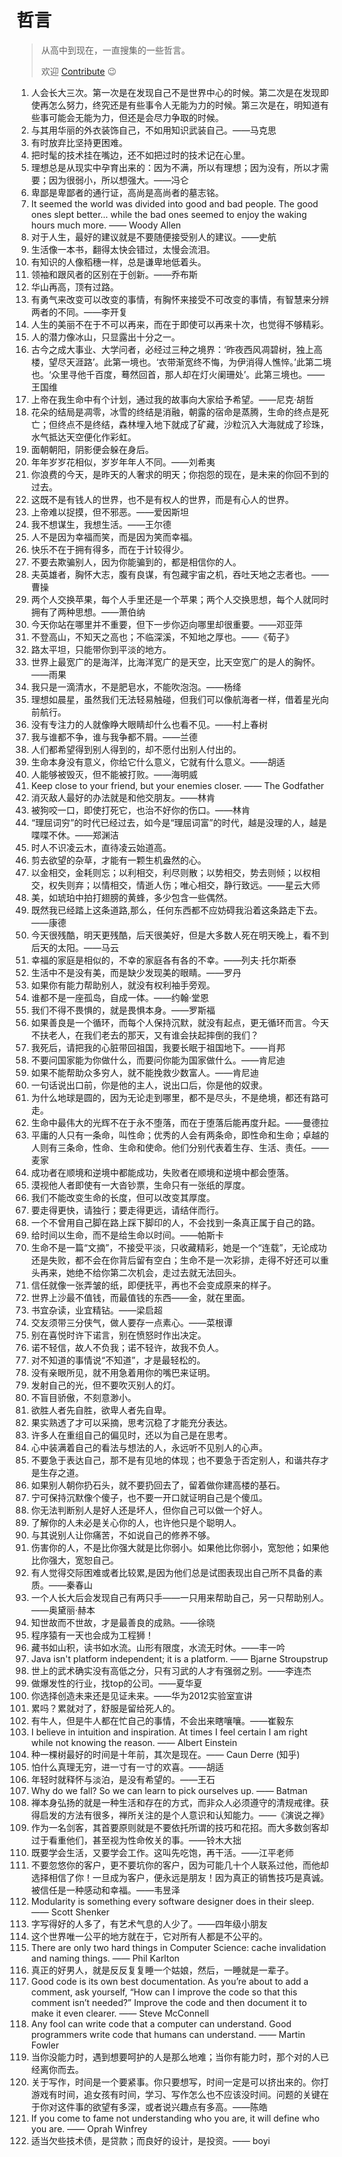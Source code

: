 ﻿# 哲言

> 从高中到现在，一直搜集的一些哲言。
>
> 欢迎 [Contribute](https://github.com/BOT-Man-JL/BOT-Man-JL.github.io/issues) 😉

1. 人会长大三次。第一次是在发现自己不是世界中心的时候。第二次是在发现即使再怎么努力，终究还是有些事令人无能为力的时候。第三次是在，明知道有些事可能会无能为力，但还是会尽力争取的时候。
2. 与其用华丽的外衣装饰自己，不如用知识武装自己。——马克思
3. 有时放弃比坚持更困难。
4. 把时髦的技术挂在嘴边，还不如把过时的技术记在心里。
5. 理想总是从现实中孕育出来的：因为不满，所以有理想；因为没有，所以才需要；因为很弱小，所以想强大。——冯仑
6. 卑鄙是卑鄙者的通行证，高尚是高尚者的墓志铭。
7. It seemed the world was divided into good and bad people. The good ones slept better… while the bad ones seemed to enjoy the waking hours much more. —— Woody Allen
8. 对于人生，最好的建议就是不要随便接受别人的建议。——史航
9. 生活像一本书，翻得太快会错过，太慢会流泪。
10. 有知识的人像稻穗一样，总是谦卑地低着头。
11. 领袖和跟风者的区别在于创新。——乔布斯
12. 华山再高，顶有过路。
13. 有勇气来改变可以改变的事情，有胸怀来接受不可改变的事情，有智慧来分辨两者的不同。——李开复
14. 人生的美丽不在于不可以再来，而在于即使可以再来十次，也觉得不够精彩。
15. 人的潜力像冰山，只显露出十分之一。
16. 古今之成大事业、大学问者，必经过三种之境界：‘昨夜西风凋碧树，独上高楼，望尽天涯路’。此第一境也。‘衣带渐宽终不悔，为伊消得人憔悴。’此第二境也。‘众里寻他千百度，蓦然回首，那人却在灯火阑珊处’。此第三境也。——王国维
17. 上帝在我生命中有个计划，通过我的故事向大家给予希望。——尼克·胡哲
18. 花朵的结局是凋零，冰雪的终结是消融，朝露的宿命是蒸腾，生命的终点是死亡；但终点不是终结，森林埋入地下就成了矿藏，沙粒沉入大海就成了珍珠，水气抵达天空便化作彩虹。
19. 面朝朝阳，阴影便会躲在身后。
20. 年年岁岁花相似，岁岁年年人不同。——刘希夷
21. 你浪费的今天，是昨天的人奢求的明天；你抱怨的现在，是未来的你回不到的过去。
22. 这既不是有钱人的世界，也不是有权人的世界，而是有心人的世界。
23. 上帝难以捉摸，但不邪恶。——爱因斯坦
24. 我不想谋生，我想生活。——王尔德
25. 人不是因为幸福而笑，而是因为笑而幸福。
26. 快乐不在于拥有得多，而在于计较得少。
27. 不要去欺骗别人，因为你能骗到的，都是相信你的人。
28. 夫英雄者，胸怀大志，腹有良谋，有包藏宇宙之机，吞吐天地之志者也。——曹操
29. 两个人交换苹果，每个人手里还是一个苹果；两个人交换思想，每个人就同时拥有了两种思想。——萧伯纳
30. 今天你站在哪里并不重要，但下一步你迈向哪里却很重要。——邓亚萍
31. 不登高山，不知天之高也；不临深溪，不知地之厚也。——《荀子》
32. 路太平坦，只能带你到平淡的地方。
33. 世界上最宽广的是海洋，比海洋宽广的是天空，比天空宽广的是人的胸怀。——雨果
34. 我只是一滴清水，不是肥皂水，不能吹泡泡。——杨绛
35. 理想如晨星，虽然我们无法轻易触碰，但我们可以像航海者一样，借着星光向前航行。
36. 没有专注力的人就像睁大眼睛却什么也看不见。——村上春树
37. 我与谁都不争，谁与我争都不屑。——兰德
38. 人们都希望得到别人得到的，却不愿付出别人付出的。
39. 生命本身没有意义，你给它什么意义，它就有什么意义。——胡适
40. 人能够被毁灭，但不能被打败。——海明威
41. Keep close to your friend, but your enemies closer. —— The Godfather
42. 消灭敌人最好的办法就是和他交朋友。——林肯
43. 被狗咬一口，即使打死它，也治不好你的伤口。——林肯
44. “理屈词穷”的时代已经过去，如今是“理屈词富”的时代，越是没理的人，越是喋喋不休。——郑渊洁
45. 时人不识凌云木，直待凌云始道高。
46. 剪去欲望的杂草，才能有一颗生机盎然的心。
47. 以金相交，金耗则忘；以利相交，利尽则散；以势相交，势去则倾；以权相交，权失则弃；以情相交，情逝人伤；唯心相交，静行致远。——星云大师
48. 美，如琥珀中拍打翅膀的黄蜂，多少包含一些偶然。
49. 既然我已经踏上这条道路,那么，任何东西都不应妨碍我沿着这条路走下去。——康德
50. 今天很残酷，明天更残酷，后天很美好，但是大多数人死在明天晚上，看不到后天的太阳。——马云
51. 幸福的家庭是相似的，不幸的家庭各有各的不幸。——列夫·托尔斯泰
52. 生活中不是没有美，而是缺少发现美的眼睛。——罗丹
53. 如果你有能力帮助别人，就没有权利袖手旁观。
54. 谁都不是一座孤岛，自成一体。——约翰·堂恩
55. 我们不得不畏惧的，就是畏惧本身。——罗斯福
56. 如果善良是一个循环，而每个人保持沉默，就没有起点，更无循环而言。今天不扶老人，在我们老去的那天，又有谁会扶起摔倒的我们？
57. 我死后，请把我的心脏带回祖国，我要长眠于祖国地下。——肖邦
58. 不要问国家能为你做什么，而要问你能为国家做什么。——肯尼迪
59. 如果不能帮助众多穷人，就不能挽救少数富人。——肯尼迪
60. 一句话说出口前，你是他的主人，说出口后，你是他的奴隶。
61. 为什么地球是圆的，因为无论走到哪里，都不是尽头，不是绝境，都还有路可走。
62. 生命中最伟大的光辉不在于永不堕落，而在于堕落后能再度升起。——曼德拉
63. 平庸的人只有一条命，叫性命；优秀的人会有两条命，即性命和生命；卓越的人则有三条命，性命、生命和使命。他们分别代表着生存、生活、责任。——麦家
64. 成功者在顺境和逆境中都能成功，失败者在顺境和逆境中都会堕落。
65. 漠视他人者即使有一大沓钞票，生命只有一张纸的厚度。
66. 我们不能改变生命的长度，但可以改变其厚度。
67. 要走得更快，请独行；要走得更远，请结伴而行。
68. 一个不曾用自己脚在路上踩下脚印的人，不会找到一条真正属于自己的路。
69. 给时间以生命，而不是给生命以时间。——帕斯卡
70. 生命不是一篇“文摘”，不接受平淡，只收藏精彩，她是一个“连载”，无论成功还是失败，都不会在你背后留有空白；生命不是一次彩排，走得不好还可以重头再来，她绝不给你第二次机会，走过去就无法回头。
71. 信任就像一张弄皱的纸，即便抚平，再也不会变成原来的样子。
72. 世界上沙最不值钱，而最值钱的东西——金，就在里面。
73. 书宜杂读，业宜精钻。——梁启超
74. 交友须带三分侠气，做人要存一点素心。——菜根谭
75. 别在喜悦时许下诺言，别在愤怒时作出决定。
76. 诺不轻信，故人不负我；诺不轻许，故我不负人。
77. 对不知道的事情说“不知道”，才是最轻松的。
78. 没有亲眼所见，就不用急着用你的嘴巴来证明。
79. 发射自己的光，但不要吹灭别人的灯。
80. 不盲目骄傲，不刻意渺小。
81. 欲胜人者先自胜，欲卑人者先自卑。
82. 果实熟透了才可以采摘，思考沉稳了才能充分表达。
83. 许多人在重组自己的偏见时，还以为自己是在思考。
84. 心中装满着自己的看法与想法的人，永远听不见别人的心声。
85. 不要急于表达自己，那不是有见地的体现；也不要急于否定别人，和谐共存才是生存之道。
86. 如果别人朝你扔石头，就不要扔回去了，留着做你建高楼的基石。
87. 宁可保持沉默像个傻子，也不要一开口就证明自己是个傻瓜。
88. 你无法判断别人是好人还是坏人，但你自己可以做一个好人。
89. 了解你的人未必是关心你的人，也许他只是个聪明人。
90. 与其说别人让你痛苦，不如说自己的修养不够。
91. 伤害你的人，不是比你强大就是比你弱小。如果他比你弱小，宽恕他；如果他比你强大，宽恕自己。
92. 有人觉得交际困难或者比较累,是因为他们总是试图表现出自己所不具备的素质。——秦春山
93. 一个人长大后会发现自己有两只手——一只用来帮助自己，另一只帮助别人。——奥黛丽·赫本
94. 知世故而不世故，才是最善良的成熟。——徐晓
95. 程序猿有一天也会成为工程狮！
96. 藏书如山积，读书如水流。山形有限度，水流无时休。——丰一吟
97. Java isn't platform independent; it is a platform. —— Bjarne Stroupstrup
98. 世上的武术确实没有高低之分，只有习武的人才有强弱之别。——李连杰
99. 做爆发性的行业，找top的公司。——夏华夏
100. 你选择创造未来还是见证未来。——华为2012实验室宣讲
101. 累吗？累就对了，舒服是留给死人的。
102. 有牛人，但是牛人都在忙自己的事情，不会出来瞎嚷嚷。——崔毅东
103. I believe in intuition and inspiration. At times I feel certain I am right while not knowing the reason. —— Albert Einstein
104. 种一棵树最好的时间是十年前，其次是现在。—— Caun Derre (知乎)
105. 怕什么真理无穷，进一寸有一寸的欢喜。——胡适
106. 年轻时就释怀与淡泊，是没有希望的。——王石
107. Why do we fall? So we can learn to pick ourselves up. —— Batman
108. 禅本身弘扬的就是一种生活和存在的方式，而非众人必须遵守的清规戒律。获得启发的方法有很多，禅所关注的是个人意识和认知能力。——《演说之禅》
109. 作为一名剑客，其首要原则就是不要依托所谓的技巧和花招。而大多数剑客却过于看重他们，甚至视为性命攸关的事。——铃木大拙
110. 既要学会生活，又要学会工作。这叫先吃饱，再干活。——江平老师
111. 不要忽悠你的客户，更不要坑你的客户，因为可能几十个人联系过他，而他却选择相信了你！一旦成为客户，便永远是朋友！因为真正的销售技巧是真诚。被信任是一种感动和幸福。——韦昱泽
112. Modularity is something every software designer does in their sleep. —— Scott Shenker
113. 字写得好的人多了，有艺术气息的人少了。——四年级小朋友
114. 这个世界唯一公平的地方就在于，它对所有人都是不公平的。
115. There are only two hard things in Computer Science: cache invalidation and naming things. —— Phil Karlton
116. 真正的好男人，就是反反复复睡一个姑娘，然后，一睡就是一辈子。
117. Good code is its own best documentation. As you’re about to add a comment, ask yourself, “How can I improve the code so that this comment isn’t needed?” Improve the code and then document it to make it even clearer. —— Steve McConnell
118. Any fool can write code that a computer can understand. Good programmers write code that humans can understand. —— Martin Fowler
119. 当你没能力时，遇到想要呵护的人是那么地难；当你有能力时，那个对的人已经离你而去。
120. 关于写作，时间是一个要紧事。你只要想写，时间一定是可以挤出来的。你打游戏有时间，追女孩有时间，学习、写作怎么也不应该没时间。问题的关键在于你对这件事的欲望有多深，或者说兴趣点有多高。——陈皓
121. If you come to fame not understanding who you are, it will define who you are. —— Oprah Winfrey
122. 适当欠些技术债，是贷款；而良好的设计，是投资。—— boyi
